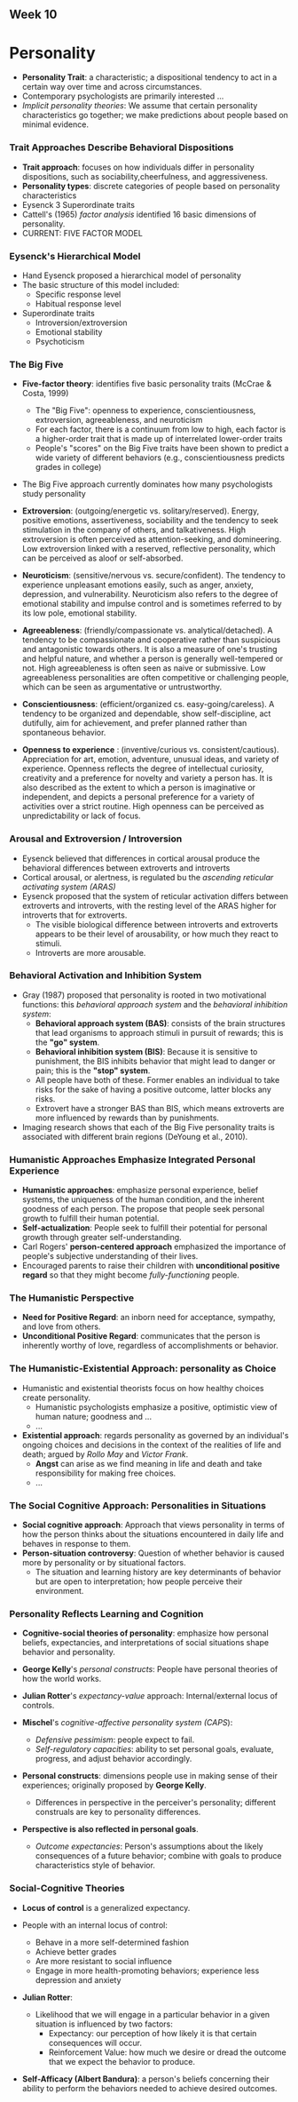 ## Week 10

# Personality

- **Personality Trait**: a characteristic; a dispositional tendency to act in a certain way over time and across circumstances.
- Contemporary psychologists are primarily interested ...
- *Implicit personality theories*: We assume that certain personality characteristics go together; we make predictions about people based on minimal evidence.

### Trait Approaches Describe Behavioral Dispositions

- **Trait approach**: focuses on how individuals differ in personality dispositions, such as sociability,cheerfulness, and aggressiveness.
- **Personality types**: discrete categories of people based on personality characteristics
- Eysenck 3 Superordinate traits
- Cattell's (1965) *factor analysis* identified 16 basic dimensions of personality.
- CURRENT: FIVE FACTOR MODEL

### Eysenck's Hierarchical Model

- Hand Eysenck proposed a hierarchical model of personality
- The basic structure of this model included:
  - Specific response level
  - Habitual response level
- Superordinate traits
  - Introversion/extroversion
  - Emotional stability
  - Psychoticism

### The Big Five 

- **Five-factor theory**: identifies five basic personality traits (McCrae & Costa, 1999)
  - The "Big Five": openness to experience, conscientiousness, extroversion, agreeableness, and neuroticism
  - For each factor, there is a continuum from low to high, each factor is a higher-order trait that is made up of interrelated lower-order traits
  - People's "scores" on the Big Five traits have been shown to predict a wide variety of different behaviors (e.g., conscientiousness predicts grades in college)
- The Big Five approach currently dominates how many psychologists study personality
- **Extroversion**: (outgoing/energetic vs. solitary/reserved). Energy, positive emotions, assertiveness, sociability and the tendency to seek stimulation in the company of others, and talkativeness. High extroversion is often perceived as attention-seeking, and domineering. Low extroversion linked with a reserved, reflective personality, which can be perceived as aloof or self-absorbed.

- **Neuroticism**: (sensitive/nervous vs. secure/confident). The tendency to experience unpleasant emotions easily, such as anger, anxiety, depression, and vulnerability. Neuroticism also refers to the degree of emotional stability and impulse control and is sometimes referred to by its low pole, emotional stability.
- **Agreeableness**: (friendly/compassionate vs. analytical/detached). A tendency to be compassionate and cooperative rather than suspicious and antagonistic towards others. It is also a measure of one's trusting and helpful nature, and whether a person is generally well-tempered or not. High agreeableness is often seen as naive or submissive. Low agreeableness personalities are often competitive or challenging people, which can be seen as argumentative or untrustworthy.
- **Conscientiousness**: (efficient/organized cs. easy-going/careless). A tendency to be organized and dependable, show self-discipline, act dutifully, aim for achievement, and prefer planned rather than spontaneous behavior.
- **Openness to experience** : (inventive/curious vs. consistent/cautious). Appreciation for art, emotion, adventure, unusual ideas, and variety of experience. Openness reflects the degree of intellectual curiosity, creativity and a preference for novelty and variety a person has. It is also described as the extent to which a person is imaginative or independent, and depicts a personal preference for a variety of activities over a strict routine. High openness can be perceived as unpredictability or lack of focus.



### Arousal and Extroversion / Introversion

- Eysenck believed that differences in cortical arousal produce the behavioral differences between extroverts and introverts
- Cortical arousal, or alertness, is regulated bu the *ascending reticular activating system (ARAS)*
- Eysenck proposed that the system of reticular activation differs between extroverts and introverts, with the resting level of the ARAS higher for introverts that for extroverts.
  - The visible biological difference between introverts and extroverts appears to be their level of arousability, or how much they react to stimuli.
  - Introverts are more arousable.



### Behavioral Activation and Inhibition System

- Gray (1987) proposed that personality is rooted in two motivational functions: this *behavioral approach system* and the *behavioral inhibition system*:
  - **Behavioral approach system (BAS)**: consists of the brain structures that lead organisms to approach stimuli in pursuit of rewards; this is the **"go" system**.
  - **Behavioral inhibition system (BIS)**: Because it is sensitive to punishment, the BIS inhibits behavior that might lead to danger or pain; this is the **"stop" system**.
  - All people have both of these. Former enables an individual to take risks for the sake of having a positive outcome, latter blocks any risks.
  - Extrovert have a stronger BAS than BIS, which means extroverts are more influenced by rewards than by punishments.
- Imaging research shows that each of the Big Five personality traits is associated with different brain regions (DeYoung et al., 2010).



### Humanistic Approaches Emphasize Integrated Personal Experience

- **Humanistic approaches**: emphasize personal experience, belief systems, the uniqueness of the human condition, and the inherent goodness of each person. The propose that people seek personal growth to fulfill their human potential.
- **Self-actualization**: People seek to fulfill their potential for personal growth through greater self-understanding.
- Carl Rogers' **person-centered approach** emphasized the importance of people's subjective understanding of their lives.
- Encouraged parents to raise their children with **unconditional positive regard** so that they might become *fully-functioning* people.



### The Humanistic Perspective

- **Need for Positive Regard**: an inborn need for acceptance, sympathy, and love from others.
- **Unconditional Positive Regard**: communicates that the person is inherently worthy of love, regardless of accomplishments or behavior.



### The Humanistic-Existential Approach: personality as Choice

- Humanistic and existential theorists focus on how healthy choices create personality.
  - Humanistic psychologists emphasize a positive, optimistic view of human nature; goodness and ...
  - ...
- **Existential approach**: regards personality as governed by an individual's ongoing choices and decisions in the context of the realities of life and death; argued by *Rollo May* and *Victor Frank*.
  - **Angst** can arise as we find meaning in life and death and take responsibility for making free choices.
  - ...



### The Social Cognitive Approach: Personalities in Situations

- **Social cognitive approach**: Approach that views personality in terms of how the person thinks about the situations encountered in daily life and behaves in response to them.
- **Person-situation controversy**: Question of whether behavior is caused more by personality or by situational factors.
  - The situation and learning history are key determinants of behavior but are open to interpretation; how people perceive their environment.



### Personality Reflects Learning and Cognition

- **Cognitive-social theories of personality**: emphasize how personal beliefs, expectancies, and interpretations of social situations shape behavior and personality.
- **George Kelly**'s *personal constructs*: People have personal theories of how the world works.
- **Julian Rotter**'s *expectancy-value* approach: Internal/external locus of controls.
- **Mischel**'s *cognitive-affective personality system (CAPS*):
  - *Defensive pessimism*: people expect to fail.
  - *Self-regulatory capacities*: ability to set personal goals, evaluate, progress, and adjust behavior accordingly.

- **Personal constructs**: dimensions people use in making sense of their experiences; originally proposed by **George Kelly**.
  - Differences in perspective in the perceiver's personality; different construals are key to personality differences.
- **Perspective is also reflected in personal goals**.
  - *Outcome expectancies*: Person's assumptions about the likely consequences of a future behavior; combine with goals to produce characteristics style of behavior.



### Social-Cognitive Theories

- **Locus of control** is a generalized expectancy.
- People with an internal locus of control:
  - Behave in a more self-determined fashion
  - Achieve better grades
  - Are more resistant to social influence
  - Engage in more health-promoting behaviors; experience less depression and anxiety
- **Julian Rotter**:
  - Likelihood that we will engage in a particular behavior in a given situation is influenced by two factors:
    - Expectancy: our perception of how likely it is that certain consequences will occur.
    - Reinforcement Value: how much we desire or dread the outcome that we expect the behavior to produce.

- **Self-Afficacy (Albert Bandura)**: a person's beliefs concerning their ability to perform the behaviors needed to achieve desired outcomes.